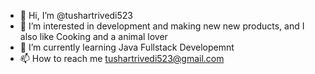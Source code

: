 - 👋 Hi, I’m @tushartrivedi523
- 👀 I’m interested in development and making new new products, and I also like Cooking and a animal lover
- 🌱 I’m currently learning Java Fullstack Developemnt
- 📫 How to reach me tushartrivedi523@gmail.com

<!---
tushartrivedi523/tushartrivedi523 is a ✨ special ✨ repository because its `README.md` (this file) appears on your GitHub profile.
You can click the Preview link to take a look at your changes.
--->
